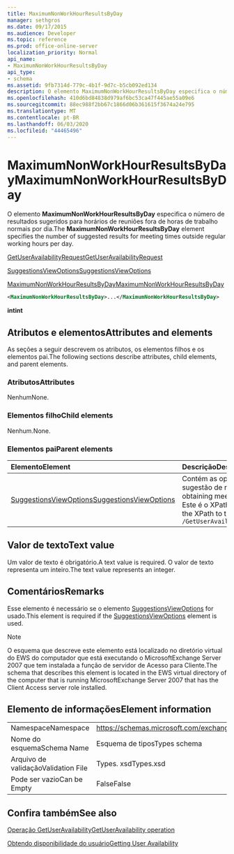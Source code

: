 ```yaml
---
title: MaximumNonWorkHourResultsByDay
manager: sethgros
ms.date: 09/17/2015
ms.audience: Developer
ms.topic: reference
ms.prod: office-online-server
localization_priority: Normal
api_name:
- MaximumNonWorkHourResultsByDay
api_type:
- schema
ms.assetid: 9fb7314d-779c-4b1f-9d7c-b5cb092ed134
description: O elemento MaximumNonWorkHourResultsByDay especifica o número de resultados sugeridos para horários de reuniões fora de horas de trabalho normais por dia.
ms.openlocfilehash: 410d6bd84838d979af6bc53ca47f445ae55a09e6
ms.sourcegitcommit: 88ec988f2bb67c1866d06b361615f3674a24e795
ms.translationtype: MT
ms.contentlocale: pt-BR
ms.lasthandoff: 06/03/2020
ms.locfileid: "44465496"
---
```

# <a name="maximumnonworkhourresultsbyday"></a><span data-ttu-id="3282f-103">MaximumNonWorkHourResultsByDay</span><span class="sxs-lookup"><span data-stu-id="3282f-103">MaximumNonWorkHourResultsByDay</span></span>

<span data-ttu-id="3282f-104">O elemento **MaximumNonWorkHourResultsByDay** especifica o número de resultados sugeridos para horários de reuniões fora de horas de trabalho normais por dia.</span><span class="sxs-lookup"><span data-stu-id="3282f-104">The **MaximumNonWorkHourResultsByDay** element specifies the number of suggested results for meeting times outside regular working hours per day.</span></span> 
  
[<span data-ttu-id="3282f-105">GetUserAvailabilityRequest</span><span class="sxs-lookup"><span data-stu-id="3282f-105">GetUserAvailabilityRequest</span></span>](getuseravailabilityrequest.md)
  
[<span data-ttu-id="3282f-106">SuggestionsViewOptions</span><span class="sxs-lookup"><span data-stu-id="3282f-106">SuggestionsViewOptions</span></span>](suggestionsviewoptions.md)
  
[<span data-ttu-id="3282f-107">MaximumNonWorkHourResultsByDay</span><span class="sxs-lookup"><span data-stu-id="3282f-107">MaximumNonWorkHourResultsByDay</span></span>](maximumnonworkhourresultsbyday.md)
  
```xml
<MaximumNonWorkHourResultsByDay>...</MaximumNonWorkHourResultsByDay>
```

 <span data-ttu-id="3282f-108">**int**</span><span class="sxs-lookup"><span data-stu-id="3282f-108">**int**</span></span>
## <a name="attributes-and-elements"></a><span data-ttu-id="3282f-109">Atributos e elementos</span><span class="sxs-lookup"><span data-stu-id="3282f-109">Attributes and elements</span></span>

<span data-ttu-id="3282f-110">As seções a seguir descrevem os atributos, os elementos filhos e os elementos pai.</span><span class="sxs-lookup"><span data-stu-id="3282f-110">The following sections describe attributes, child elements, and parent elements.</span></span>
  
### <a name="attributes"></a><span data-ttu-id="3282f-111">Atributos</span><span class="sxs-lookup"><span data-stu-id="3282f-111">Attributes</span></span>

<span data-ttu-id="3282f-112">Nenhum</span><span class="sxs-lookup"><span data-stu-id="3282f-112">None.</span></span>
  
### <a name="child-elements"></a><span data-ttu-id="3282f-113">Elementos filho</span><span class="sxs-lookup"><span data-stu-id="3282f-113">Child elements</span></span>

<span data-ttu-id="3282f-114">Nenhum.</span><span class="sxs-lookup"><span data-stu-id="3282f-114">None.</span></span>
  
### <a name="parent-elements"></a><span data-ttu-id="3282f-115">Elementos pai</span><span class="sxs-lookup"><span data-stu-id="3282f-115">Parent elements</span></span>

|<span data-ttu-id="3282f-116">**Elemento**</span><span class="sxs-lookup"><span data-stu-id="3282f-116">**Element**</span></span>|<span data-ttu-id="3282f-117">**Descrição**</span><span class="sxs-lookup"><span data-stu-id="3282f-117">**Description**</span></span>|
|:-----|:-----|
|[<span data-ttu-id="3282f-118">SuggestionsViewOptions</span><span class="sxs-lookup"><span data-stu-id="3282f-118">SuggestionsViewOptions</span></span>](suggestionsviewoptions.md) <br/> |<span data-ttu-id="3282f-119">Contém as opções para obter informações de sugestão de reunião.</span><span class="sxs-lookup"><span data-stu-id="3282f-119">Contains the options for obtaining meeting suggestion information.</span></span>  <br/> <span data-ttu-id="3282f-120">Este é o XPath para este elemento:</span><span class="sxs-lookup"><span data-stu-id="3282f-120">The following is the XPath to this element:</span></span>  <br/>  `/GetUserAvailabilityRequest/SuggestionViewOptions` <br/> |
   
## <a name="text-value"></a><span data-ttu-id="3282f-121">Valor de texto</span><span class="sxs-lookup"><span data-stu-id="3282f-121">Text value</span></span>

<span data-ttu-id="3282f-122">Um valor de texto é obrigatório.</span><span class="sxs-lookup"><span data-stu-id="3282f-122">A text value is required.</span></span> <span data-ttu-id="3282f-123">O valor de texto representa um inteiro.</span><span class="sxs-lookup"><span data-stu-id="3282f-123">The text value represents an integer.</span></span>
  
## <a name="remarks"></a><span data-ttu-id="3282f-124">Comentários</span><span class="sxs-lookup"><span data-stu-id="3282f-124">Remarks</span></span>

<span data-ttu-id="3282f-125">Esse elemento é necessário se o elemento [SuggestionsViewOptions](suggestionsviewoptions.md) for usado.</span><span class="sxs-lookup"><span data-stu-id="3282f-125">This element is required if the [SuggestionsViewOptions](suggestionsviewoptions.md) element is used.</span></span> 
  
> [!NOTE]
> <span data-ttu-id="3282f-126">O esquema que descreve este elemento está localizado no diretório virtual do EWS do computador que está executando o MicrosoftExchange Server 2007 que tem instalada a função de servidor de Acesso para Cliente.</span><span class="sxs-lookup"><span data-stu-id="3282f-126">The schema that describes this element is located in the EWS virtual directory of the computer that is running MicrosoftExchange Server 2007 that has the Client Access server role installed.</span></span> 
  
## <a name="element-information"></a><span data-ttu-id="3282f-127">Elemento de informações</span><span class="sxs-lookup"><span data-stu-id="3282f-127">Element information</span></span>

|||
|:-----|:-----|
|<span data-ttu-id="3282f-128">Namespace</span><span class="sxs-lookup"><span data-stu-id="3282f-128">Namespace</span></span>  <br/> |https://schemas.microsoft.com/exchange/services/2006/types  <br/> |
|<span data-ttu-id="3282f-129">Nome do esquema</span><span class="sxs-lookup"><span data-stu-id="3282f-129">Schema Name</span></span>  <br/> |<span data-ttu-id="3282f-130">Esquema de tipos</span><span class="sxs-lookup"><span data-stu-id="3282f-130">Types schema</span></span>  <br/> |
|<span data-ttu-id="3282f-131">Arquivo de validação</span><span class="sxs-lookup"><span data-stu-id="3282f-131">Validation File</span></span>  <br/> |<span data-ttu-id="3282f-132">Types. xsd</span><span class="sxs-lookup"><span data-stu-id="3282f-132">Types.xsd</span></span>  <br/> |
|<span data-ttu-id="3282f-133">Pode ser vazio</span><span class="sxs-lookup"><span data-stu-id="3282f-133">Can be Empty</span></span>  <br/> |<span data-ttu-id="3282f-134">False</span><span class="sxs-lookup"><span data-stu-id="3282f-134">False</span></span>  <br/> |
   
## <a name="see-also"></a><span data-ttu-id="3282f-135">Confira também</span><span class="sxs-lookup"><span data-stu-id="3282f-135">See also</span></span>



[<span data-ttu-id="3282f-136">Operação GetUserAvailability</span><span class="sxs-lookup"><span data-stu-id="3282f-136">GetUserAvailability operation</span></span>](getuseravailability-operation.md)


[<span data-ttu-id="3282f-137">Obtendo disponibilidade do usuário</span><span class="sxs-lookup"><span data-stu-id="3282f-137">Getting User Availability</span></span>](https://msdn.microsoft.com/library/d4133fcb-9b0f-4e6b-aadf-a389da83516a%28Office.15%29.aspx)

